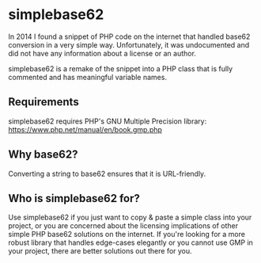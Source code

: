 # simplebase62
In 2014 I found a snippet of PHP code on the internet that handled base62 conversion in a very simple way. Unfortunately, it was undocumented and did not have any information about a license or an author.

simplebase62 is a remake of the snippet into a PHP class that is fully commented and has meaningful variable names.

## Requirements
simplebase62 requires PHP's GNU Multiple Precision library: https://www.php.net/manual/en/book.gmp.php

## Why base62?
Converting a string to base62 ensures that it is URL-friendly.

## Who is simplebase62 for?
Use simplebase62 if you just want to copy & paste a simple class into your project, or you are concerned about the licensing implications of other simple PHP base62 solutions on the internet. If you're looking for a more robust library that handles edge-cases elegantly or you cannot use GMP in your project, there are better solutions out there for you.
